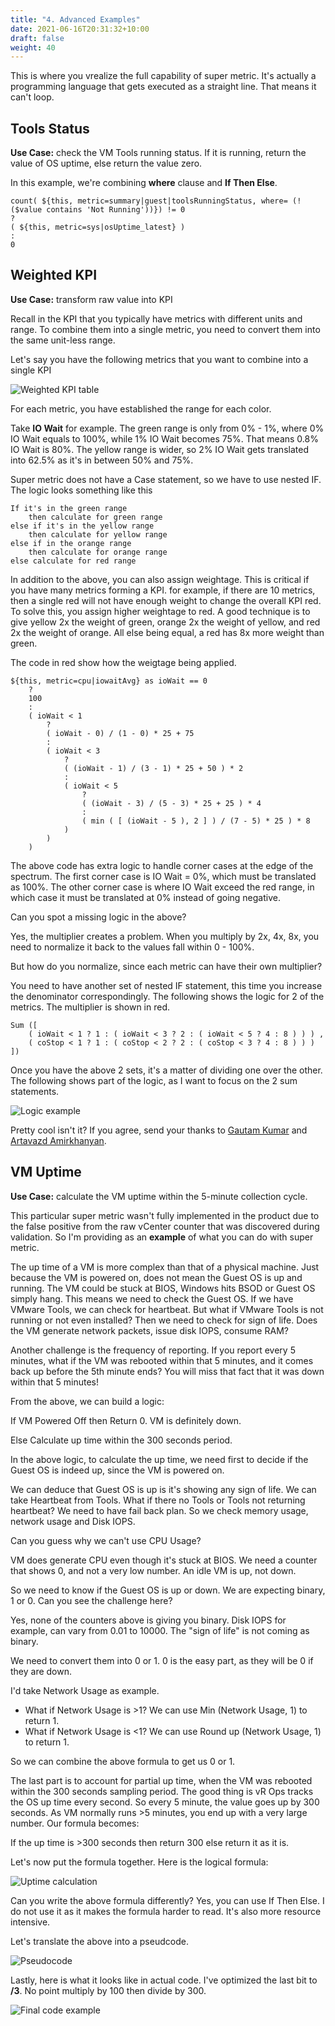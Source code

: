 ```yaml
---
title: "4. Advanced Examples"
date: 2021-06-16T20:31:32+10:00
draft: false
weight: 40
---
```


This is where you vrealize the full capability of super metric. It's actually a programming language that gets executed as a straight line. That means it can't loop.

## Tools Status

**Use Case:** check the VM Tools running status. If it is running, return the value of OS uptime, else return the value zero.

In this example, we're combining **where** clause and **If Then Else**.

```text
count( ${this, metric=summary|guest|toolsRunningStatus, where= (!($value contains 'Not Running'))}) != 0
?
( ${this, metric=sys|osUptime_latest} )
:
0
```

## Weighted KPI

**Use Case:** transform raw value into KPI

Recall in the KPI that you typically have metrics with different units and range. To combine them into a single metric, you need to convert them into the same unit-less range.

Let's say you have the following metrics that you want to combine into a single KPI

![Weighted KPI table](4.4.4-fig-1.png)

For each metric, you have established the range for each color.

Take **IO Wait** for example. The green range is only from 0% - 1%, where 0% IO Wait equals to 100%, while 1% IO Wait becomes 75%. That means 0.8% IO Wait is 80%. The yellow range is wider, so 2% IO Wait gets translated into 62.5% as it's in between 50% and 75%.

Super metric does not have a Case statement, so we have to use nested IF. The logic looks something like this

```text
If it's in the green range
    then calculate for green range
else if it's in the yellow range
    then calculate for yellow range
else if in the orange range
    then calculate for orange range
else calculate for red range
```

In addition to the above, you can also assign weightage. This is critical if you have many metrics forming a KPI. for example, if there are 10 metrics, then a single red will not have enough weight to change the overall KPI red. To solve this, you assign higher weightage to red. A good technique is to give yellow 2x the weight of green, orange 2x the weight of yellow, and red 2x the weight of orange. All else being equal, a red has 8x more weight than green.

The code in red show how the weigtage being applied.

```text
${this, metric=cpu|iowaitAvg} as ioWait == 0
    ?
    100
    :
    ( ioWait < 1
        ?
        ( ioWait - 0) / (1 - 0) * 25 + 75
        :
        ( ioWait < 3
            ?
            ( (ioWait - 1) / (3 - 1) * 25 + 50 ) * 2
            :
            ( ioWait < 5
                ?
                ( (ioWait - 3) / (5 - 3) * 25 + 25 ) * 4
                :
                ( min ( [ (ioWait - 5 ), 2 ] ) / (7 - 5) * 25 ) * 8
            )
        )
    )
```

The above code has extra logic to handle corner cases at the edge of the spectrum. The first corner case is IO Wait = 0%, which must be translated as 100%. The other corner case is where IO Wait exceed the red range, in which case it must be translated at 0% instead of going negative.

Can you spot a missing logic in the above?

Yes, the multiplier creates a problem. When you multiply by 2x, 4x, 8x, you need to normalize it back to the values fall within 0 - 100%.

But how do you normalize, since each metric can have their own multiplier?

You need to have another set of nested IF statement, this time you increase the denominator correspondingly. The following shows the logic for 2 of the metrics. The multiplier is shown in red.

```text
Sum ([
    ( ioWait < 1 ? 1 : ( ioWait < 3 ? 2 : ( ioWait < 5 ? 4 : 8 ) ) ) ,
    ( coStop < 1 ? 1 : ( coStop < 2 ? 2 : ( coStop < 3 ? 4 : 8 ) ) )
])
```

Once you have the above 2 sets, it's a matter of dividing one over the other. The following shows part of the logic, as I want to focus on the 2 sum statements.

![Logic example](4.4.4-fig-2.png)

Pretty cool isn't it? If you agree, send your thanks to [Gautam Kumar](https://www.linkedin.com/in/gautam-kumar-b4036867/) and [Artavazd Amirkhanyan](https://www.linkedin.com/in/artavazdamirkhanyan/).

## VM Uptime

**Use Case:** calculate the VM uptime within the 5-minute collection cycle.

This particular super metric wasn't fully implemented in the product due to the false positive from the raw vCenter counter that was discovered during validation. So I'm providing as an **example** of what you can do with super metric.

The up time of a VM is more complex than that of a physical machine. Just because the VM is powered on, does not mean the Guest OS is up and running. The VM could be stuck at BIOS, Windows hits BSOD or Guest OS simply hang. This means we need to check the Guest OS. If we have VMware Tools, we can check for heartbeat. But what if VMware Tools is not running or not even installed? Then we need to check for sign of life. Does the VM generate network packets, issue disk IOPS, consume RAM?

Another challenge is the frequency of reporting. If you report every 5 minutes, what if the VM was rebooted within that 5 minutes, and it comes back up before the 5th minute ends? You will miss that fact that it was down within that 5 minutes!

From the above, we can build a logic:

If VM Powered Off then Return 0. VM is definitely down.

Else Calculate up time within the 300 seconds period.

In the above logic, to calculate the up time, we need first to decide if the Guest OS is indeed up, since the VM is powered on.

We can deduce that Guest OS is up is it's showing any sign of life. We can take Heartbeat from Tools. What if there no Tools or Tools not returning heartbeat? We need to have fail back plan. So we check memory usage, network usage and Disk IOPS.

Can you guess why we can't use CPU Usage?

VM does generate CPU even though it's stuck at BIOS. We need a counter that shows 0, and not a very low number. An idle VM is up, not down.

So we need to know if the Guest OS is up or down. We are expecting binary, 1 or 0. Can you see the challenge here?

Yes, none of the counters above is giving you binary. Disk IOPS for example, can vary from 0.01 to 10000. The "sign of life" is not coming as binary.

We need to convert them into 0 or 1. 0 is the easy part, as they will be 0 if they are down.

I'd take Network Usage as example.

- What if Network Usage is >1? We can use Min (Network Usage, 1) to return 1.
- What if Network Usage is <1? We can use Round up (Network Usage, 1) to return 1.

So we can combine the above formula to get us 0 or 1.

The last part is to account for partial up time, when the VM was rebooted within the 300 seconds sampling period. The good thing is vR Ops tracks the OS up time every second. So every 5 minute, the value goes up by 300 seconds. As VM normally runs >5 minutes, you end up with a very large number. Our formula becomes:

If the up time is >300 seconds then return 300 else return it as it is.

Let's now put the formula together. Here is the logical formula:

![Uptime calculation](4.4.4-fig-3.png)

Can you write the above formula differently? Yes, you can use If Then Else. I do not use it as it makes the formula harder to read. It's also more resource intensive.

Let's translate the above into a pseudcode.

![Pseudocode](4.4.4-fig-4.png)

Lastly, here is what it looks like in actual code. I've optimized the last bit to **/3**. No point multiply by 100 then divide by 300.

![Final code example](4.4.4-fig-5.png)